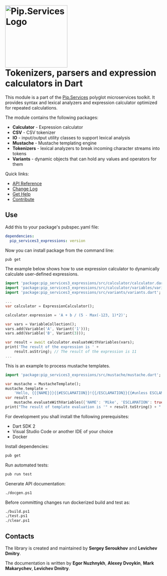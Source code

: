 # <img src="https://uploads-ssl.webflow.com/5ea5d3315186cf5ec60c3ee4/5edf1c94ce4c859f2b188094_logo.svg" alt="Pip.Services Logo" width="200"> <br/> Tokenizers, parsers and expression calculators in Dart

This module is a part of the [Pip.Services](http://pip.services.org) polyglot microservices toolkit.
It provides syntax and lexical analyzers and expression calculator optimized for repeated calculations.

The module contains the following packages:
- **Calculator** - Expression calculator
- **CSV** - CSV tokenizer
- **IO** - input/output utility classes to support lexical analysis
- **Mustache** - Mustache templating engine
- **Tokenizers** - lexical analyzers to break incoming character streams into tokens
- **Variants** - dynamic objects that can hold any values and operators for them

<a name="links"></a> Quick links:

* [API Reference](https://pip-services3-nodex.github.io/pip-services3-expressions-nodex/globals.html)
* [Change Log](CHANGELOG.md)
* [Get Help](https://www.pipservices.org/community/help)
* [Contribute](https://www.pipservices.org/community/contribute)

## Use

Add this to your package's pubspec.yaml file:
```yaml
dependencies:
  pip_services3_expressions: version
```

Now you can install package from the command line:
```bash
pub get
```

The example below shows how to use expression calculator to dynamically
calculate user-defined expressions.

```dart
import 'package:pip_services3_expressions/src/calculator/calculator.dart';
import 'package:pip_services3_expressions/src/calculator/variables/variables.dart';
import 'package:pip_services3_expressions/src/variants/variants.dart';

...
var calculator = ExpressionCalculator();

calculator.expression = 'A + b / (5 - Max(-123, 1)*2)';

var vars = VariableCollection();
vars.add(Variable('A', Variant('1')));
vars.add(Variable('B', Variant(3)));

var result = await calculator.evaluateWithVariables(vars);
print('The result of the expression is ' +
    result.asString); // The result of the expression is 11
...
```

This is an example to process mustache templates.

```dart
import 'package:pip_services3_expressions/src/mustache/mustache.dart';

var mustache = MustacheTemplate();
mustache.template =
    'Hello, {{{NAME}}}{{#ESCLAMATION}}!{{/ESCLAMATION}}{{#unless ESCLAMATION}}.{{/unless}}';
var result =
    mustache.evaluateWithVariables({'NAME': 'Mike', 'ESCLAMATION': true});
print("The result of template evaluation is '" + result.toString() + "'");
```

For development you shall install the following prerequisites:
* Dart SDK 2
* Visual Studio Code or another IDE of your choice
* Docker

Install dependencies:
```bash
pub get
```

Run automated tests:
```bash
pub run test
```

Generate API documentation:
```bash
./docgen.ps1
```

Before committing changes run dockerized build and test as:
```bash
./build.ps1
./test.ps1
./clear.ps1
```

## Contacts

The library is created and maintained by **Sergey Seroukhov** and **Levichev Dmitry**.

The documentation is written by **Egor Nuzhnykh**, **Alexey Dvoykin**, **Mark Makarychev**, **Levichev Dmitry**.